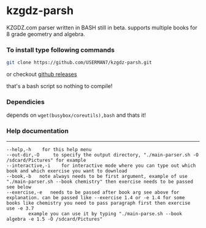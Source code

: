 # kzgdz-parsh
KZGDZ.com parser written in BASH still in beta.
supports multiple books for 8 grade geometry and algebra.
### To install type following commands
```sh 
git clone https://github.com/USERMAN7/kzgdz-parsh.git
```
or checkout [github releases](https://github.com/USERMAN7/kzgdz-parsh/releases)

that's a bash script so nothing to compile!

### Dependicies
depends on `wget(busybox/coreutils),bash` and thats it!

### Help documentation
***

```
--help,-h    for this help menu
--out-dir,-O     to specify the output directory, "./main-parser.sh -O /sdcard/Pictures" for example
--interactive,-i    for interactive mode where you can type out which book and which exercise you want to download
--book,-b   note always needs to be first argument, example of use "./main-parser.sh --book chemistry" then exercise needs to be passed see below
--exercise,-e   needs to be passed after book arg see above for explanation. can be passed like --exercise 1.4 or -e 1.4 for some books like chemistry you need to pass paragraph first then exercise use -e 3.7
		example you can use it by typing "./main-parse.sh --book algebra -e 1.5 -O /sdcard/Pictures" 
```
